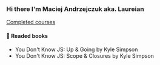 ### Hi there I'm Maciej Andrzejczuk aka. Laureian

[Completed courses](https://github.com/Laureian/Laureian/blob/main/pages/courses.md)

#### 📖 Readed books
- You Don't Know JS: Up & Going by Kyle Simpson
- You Don't Know JS: Scope & Closures by Kyle Simpson
